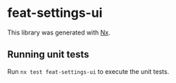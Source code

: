 # feat-settings-ui

This library was generated with [Nx](https://nx.dev).

## Running unit tests

Run `nx test feat-settings-ui` to execute the unit tests.
